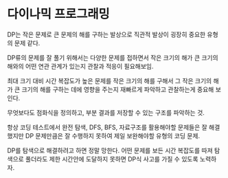 # 다이나믹 프로그래밍

DP는 작은 문제로 큰 문제의 해를 구하는 발상으로
직관적 발상이 굉장히 중요한 유형의 문제 같다.

DP류의 문제를 잘 풀기 위해서는 다양한 문제를 접하면서
작은 크기의 해가 큰 크기의 해와의 어떤 연관 관계가 있는지 관찰과 적응이 필요해보임.

최대 크기 대비 시간 복잡도가 높은 문제를 작은 크기의 해를 구해서
그 작은 크기의 해가 큰 크기의 해를 구하는 데에 영향을 주는지 재빠르게 파악하고 관찰하는게 중요해 보인다.

무엇보다도 점화식을 정의하고, 부분 결과를 저장할 수 있는 구조를 파악하는 것.

항상 코딩 테스트에서 완전 탐색, DFS, BFS, 자료구조를 활용해야할 문제들은 잘 해결했지만
DP 문제만큼은 잘 수행하지 못하여 제일 보완해야할 유형의 코딩 문제.

DP를 탐색으로 해결하려고 하면 정말 망한다.
어떤 문제를 보든 시간 복잡도를 따져 탐색으로 풀더라도
제한 시간안에 도달하지 못하면 DP식 사고를 가질 수 있도록 노력하자.
